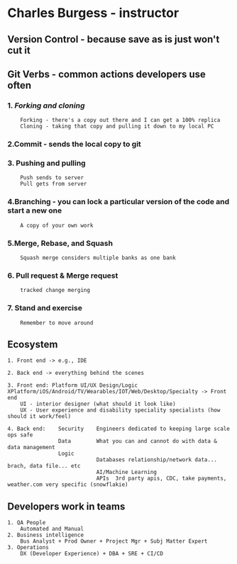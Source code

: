 # Charles Burgess - instructor

## Version Control - because save as is just won't cut it

## **Git Verbs - common actions developers use often**

### 1. *Forking and cloning*

        Forking - there's a copy out there and I can get a 100% replica
        Cloning - taking that copy and pulling it down to my local PC

### 2.Commit - sends the local copy to git

### 3. Pushing and pulling

        Push sends to server
        Pull gets from server

### 4.Branching - you can lock a particular version of the code and start a new one

        A copy of your own work

### 5.Merge, Rebase, and Squash

        Squash merge considers multiple banks as one bank

### 6. Pull request & Merge request
 
        tracked change merging

### 7. Stand and exercise

        Remember to move around

## Ecosystem

    1. Front end -> e.g., IDE

    2. Back end -> everything behind the scenes

    3. Front end: Platform UI/UX Design/Logic XPlatform/iOS/Android/TV/Wearables/IOT/Web/Desktop/Specialty -> Front end
        UI - interior designer (what should it look like)
        UX - User experience and disability speciality specialists (how should it work/feel)

    4. Back end:    Security    Engineers dedicated to keeping large scale ops safe
                    Data        What you can and cannot do with data & data management
                    Logic
                                Databases relationship/network data... brach, data file... etc
                                AI/Machine Learning
                                APIs  3rd party apis, CDC, take payments, weather.com very specific (snowflakie)

## Developers work in teams

    1. QA People
        Automated and Manual
    2. Business intelligence
        Bus Analyst + Prod Owner + Project Mgr + Subj Matter Expert
    3. Operations
        DX (Developer Experience) + DBA + SRE + CI/CD
